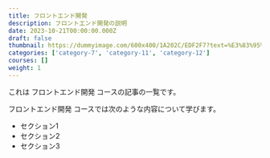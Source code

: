 ```yaml
---
title: フロントエンド開発
description: フロントエンド開発の説明
date: 2023-10-21T00:00:00.000Z
draft: false
thumbnail: https://dummyimage.com/600x400/1A202C/EDF2F7?text=%E3%83%95%E3%83%AD%E3%83%B3%E3%83%88%E3%82%A8%E3%83%B3%E3%83%89%E9%96%8B%E7%99%BA
categories: ['category-7', 'category-11', 'category-12']
courses: []
weight: 1
---
```


これは フロントエンド開発 コースの記事の一覧です。

  フロントエンド開発 コースでは次のような内容について学びます。

  - セクション1
  - セクション2
  - セクション3